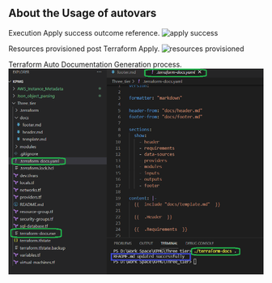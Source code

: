 ## About the Usage of autovars

Execution Apply success outcome reference.
![apply success]()

Resources provisioned post Terraform Apply.
![resources provisioned]()

Terraform Auto Documentation Generation process.
![document generated](terraform_auto_documentation.png)

